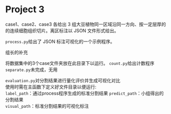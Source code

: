 # Project 3

case1、case2、case3 各给出 3 组大豆植物同一区域沿同一方向、按一定层厚的的连续细胞组织切片。离区标注以 JSON 文件形式给出。

`process.py`给出了 JSON 标注可视化的一个示例程序。

组长的补充

将数据集中的3个case文件夹放在此目录下以运行。
`count.py`给出计数程序
`separate.py`未完成，无用

`evaluation.py`对分割结果进行量化评价并生成可视化对比  
使用时需在主函数下定义好文件目录以便运行:  
`label_path`：通过process程序生成的标准分割结果
`predict_path`：小组得出的分割结果  
`visual_path`：标准分割结果的可视化标注